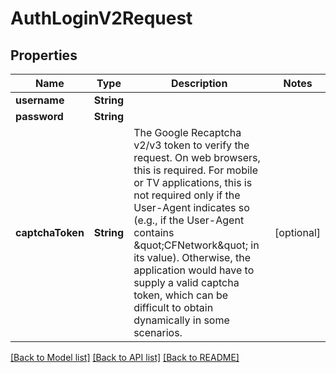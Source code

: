 # AuthLoginV2Request

## Properties
Name | Type | Description | Notes
------------ | ------------- | ------------- | -------------
**username** | **String** |  | 
**password** | **String** |  | 
**captchaToken** | **String** | The Google Recaptcha v2/v3 token to verify the request. On web browsers, this is required. For mobile or TV applications, this is not required only if the User-Agent indicates so (e.g., if the User-Agent contains \&quot;CFNetwork\&quot; in its value). Otherwise, the application would have to supply a valid captcha token, which can be difficult to obtain dynamically in some scenarios. | [optional] 

[[Back to Model list]](../README.md#documentation-for-models) [[Back to API list]](../README.md#documentation-for-api-endpoints) [[Back to README]](../README.md)



